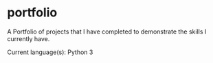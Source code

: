 # portfolio

A Portfolio of projects that I have completed to demonstrate the skills I currently have. 

Current language(s): 
Python 3
